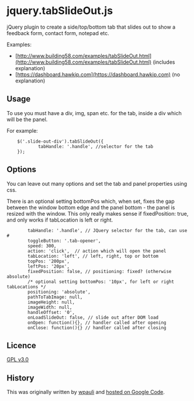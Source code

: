 jquery.tabSlideOut.js
=====================

jQuery plugin to create a side/top/bottom tab that slides out to show a feedback form, contact form, notepad etc.

Examples:

 *  [http://www.building58.com/examples/tabSlideOut.html](http://www.building58.com/examples/tabSlideOut.html) (includes explanation)
 * [https://dashboard.hawkip.com](https://dashboard.hawkip.com) (no explanation)

Usage
-----

To use you must have a div, img, span etc. for the tab, inside a div which will be the panel.

For example:

        $('.slide-out-div').tabSlideOut({
                tabHandle: '.handle', //selector for the tab
        });


Options
-------

You can leave out many options and set the tab and panel properties using css.

There is an optional setting bottomPos which, when set, fixes the gap between the window
bottom edge and the panel bottom - the panel is resized with the window. This only
really makes sense if fixedPosition: true, and only works if tabLocation is
left or right.

            tabHandle: '.handle', // JQuery selector for the tab, can use #
            toggleButton: '.tab-opener',
            speed: 300,
            action: 'click',  // action which will open the panel
            tabLocation: 'left', // left, right, top or bottom
            topPos: '200px',
            leftPos: '20px',
            fixedPosition: false, // positioning: fixed? (otherwise absolute)
            /* optional setting bottomPos: '10px', for left or right tabLocations */
            positioning: 'absolute',
            pathToTabImage: null,
            imageHeight: null,
            imageWidth: null,
            handleOffset: '0',
            onLoadSlideOut: false, // slide out after DOM load
            onOpen: function(){}, // handler called after opening
            onClose: function(){} // handler called after closing

Licence
-------

[GPL v3.0](http://www.gnu.org/licenses/gpl.html)

History
-------

This was originally written by [wpauli](http://wpaoli.building58.com/) and [hosted on Google Code](http://code.google.com/p/tab-slide-out/).